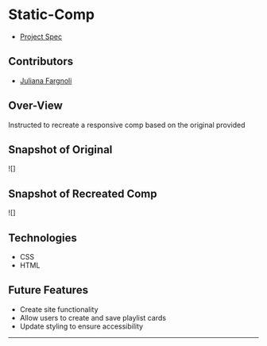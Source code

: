 # Static-Comp

- [Project Spec](https://frontend.turing.edu/projects/module-1/m1-static-comp)

## Contributors

- [Juliana Fargnoli](https://github.com/jfargnoli01)

## Over-View

Instructed to recreate a responsive comp based on the original provided

## Snapshot of Original

![]

## Snapshot of Recreated Comp

![]

## Technologies

- CSS
- HTML

## Future Features

- Create site functionality
- Allow users to create and save playlist cards
- Update styling to ensure accessibility
---


